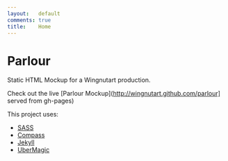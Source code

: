 ```yaml
---
layout:   default
comments: true
title:    Home
---
```


# Parlour

Static HTML Mockup for a Wingnutart production.

Check out the live [Parlour Mockup](http://wingnutart.github.com/parlour] served from gh-pages)

This project uses:

- [SASS](http://sass-lang.com/)
- [Compass](http://compass-style.org/)
- [Jekyll](http://jekyllrb.com/)
- [UberMagic](http://github.com/uberbuilder)